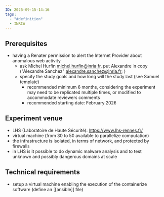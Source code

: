 ```yaml
---
ID: 2025-09-15-14:16
tags:
  - "#definition"
  - INRIA
---
```

## Prerequisites

- having a Renater permission to alert the Internet Provider about anomalous web activity
	- ask Michel Hurfin michel.hurfin@inria.fr, put Alexandre in copy ("Alexandre Sanchez" <alexandre.sanchez@inria.fr>; )
	- specify the study goals and how long will the study last (see Samuel template)
		- recommended minimum 6 months, considering the experiment may need to be replicated multiple times, or modified to accommodate reviewers comments
		- recommended starting date: February 2026

## Experiment venue

- LHS (Laboratoire de Haute Sécurité): https://www.lhs-rennes.fr/
- virtual machine (from 30 to 50 available to parallelize computation)
- the infrastructure is isolated, in terms of network, and protected by firewalls
- in LHS is it possible to do dynamic malware analysis and to test unknown and possibly dangerous domains at scale

## Technical requirements

- setup a virtual machine enabling the execution of the containerize software (define an [[ansible]] file)